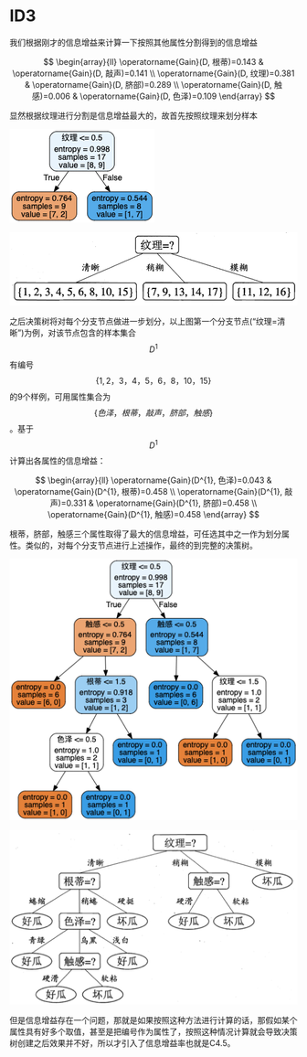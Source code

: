 # ID3

我们根据刚才的信息增益来计算一下按照其他属性分割得到的信息增益

$$
\begin{array}{ll}
\operatorname{Gain}(D, 根蒂)=0.143 & \operatorname{Gain}(D, 敲声)=0.141 \\
\operatorname{Gain}(D, 纹理)=0.381 & \operatorname{Gain}(D, 脐部)=0.289 \\
\operatorname{Gain}(D, 触感)=0.006 & \operatorname{Gain}(D, 色泽)=0.109
\end{array}
$$

显然根据纹理进行分割是信息增益最大的，故首先按照纹理来划分样本

![](.gitbook/assets/image%20%281%29.png)

![](.gitbook/assets/image%20%2815%29.png)

之后决策树将对每个分支节点做进一步划分，以上图第一个分支节点\(“纹理=清晰”\)为例，对该节点包含的样本集合$$D^{1}$$有编号$$\{1,2，3，4，5，6，8，10，15\}$$的9个样例，可用属性集合为$$\{色泽，根蒂，敲声，脐部，触感\}$$。基于$$D^{1}$$计算出各属性的信息增益：

$$
\begin{array}{ll}
\operatorname{Gain}(D^{1}, 色泽)=0.043 & \operatorname{Gain}(D^{1}, 根蒂)=0.458 \\
\operatorname{Gain}(D^{1}, 敲声)=0.331 & \operatorname{Gain}(D^{1}, 脐部)=0.458 \\
\operatorname{Gain}(D^{1}, 触感)=0.458
\end{array}
$$

根蒂，脐部，触感三个属性取得了最大的信息增益，可任选其中之一作为划分属性。类似的，对每个分支节点进行上述操作，最终的到完整的决策树。

![](.gitbook/assets/image%20%285%29.png)

![](.gitbook/assets/image%20%2813%29.png)

但是信息增益存在一个问题，那就是如果按照这种方法进行计算的话，那假如某个属性具有好多个取值，甚至是把编号作为属性了，按照这种情况计算就会导致决策树创建之后效果并不好，所以才引入了信息增益率也就是C4.5。

